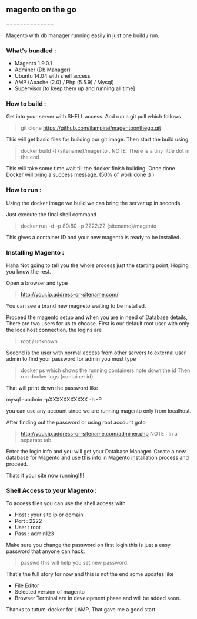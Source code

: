 ##  magento on the go
==============

Magento with db manager running easily in just one build / run.

### What's bundled :
- Magento 1.9.0.1
- Adminer (Db Manager)
- Ubuntu 14.04 with shell access
- AMP (Apache (2.0) / Php (5.5.9) / Mysql)
- Supervisor [to keep them up and running all time]

### How to build :
Get into your server with SHELL access. And run a git pull which follows
> git clone https://github.com/ilampirai/magentoonthego.git .

This will get basic files for building our git image. Then start the build using
> docker build -t {sitename}/magento .
NOTE: There is a tiny little dot in the end

This will take some time wait till the docker finish building. Once done Docker will bring a success message. (50% of work done :) )

### How to run :
Using the docker image we build we can bring the server up in seconds. 

Just execute the final shell command  
> docker run -d -p 80:80 -p 2222:22 {sitename}/magento

This gives a container ID and your new magento is ready to be installed.

### Installing Magento :
Haha Not going to tell you the whole process just the starting point, Hoping you know the rest.

Open a browser and type 
> http://your.ip.address-or-sitename.com/

You can see a brand new magneto waiting to be installed.

Proceed the magento setup and when you are in need of Database details,
There are two users for us to choose.
First is our default root user with only the localhost connection, the logins are 
> root / unknown

Second is the user with normal access from other servers to external user admin
to find your password for admin you must type 
> docker ps
which shows the running containers note down the id
Then run
docker logs {container id}

That will print down the password like 

mysql -uadmin -pXXXXXXXXXXX -h<host> -P<port>

you can use any account since we are running magento only from localhost.

After finding out the password or using root account goto 
> http://your.ip.address-or-sitename.com/adminer.php
NOTE : In a separate tab

Enter the login info and you will get your Database Manager. 
Create a new database for Magento and use this info in Magento installation process and proceed. 

Thats it your site now running!!!!

### Shell Access to your Magento :
To access files you can use the shell access with 
- Host : your site ip or domain
- Port : 2222
- User : root
- Pass : admin123

Make sure you change the password on first login this is just a easy password that anyone can hack.
> passwd
this will help you set new password.

That's the full story for now and this is not the end some updates like 
- File Editor
- Selected version of magento
- Browser Terminal
are in development phase and will be added soon.

Thanks to tutum-docker for LAMP, That gave me a good start.












